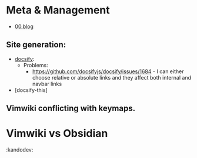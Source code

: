 # Meta & Management
* [00.blog](00/00.blog.md)

## Site generation:
* [docsify](https://docsify.js.org/#/?id=docsify):
  * Problems:
    * https://github.com/docsifyjs/docsify/issues/1684 - I can either choose relative or absolute links and they affect both internal and navbar links
* [docsify-this]

## Vimwiki conflicting with keymaps.


# Vimwiki vs Obsidian
:kandodev:

